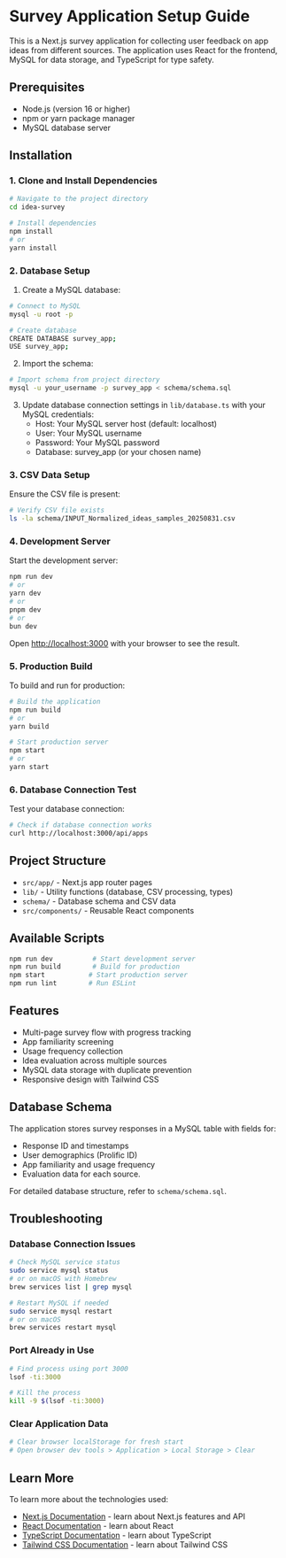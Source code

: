 # Survey Application Setup Guide

This is a Next.js survey application for collecting user feedback on app ideas from different sources. The application uses React for the frontend, MySQL for data storage, and TypeScript for type safety.

## Prerequisites

- Node.js (version 16 or higher)
- npm or yarn package manager
- MySQL database server

## Installation

### 1. Clone and Install Dependencies

```bash
# Navigate to the project directory
cd idea-survey

# Install dependencies
npm install
# or
yarn install
```

### 2. Database Setup

1. Create a MySQL database:
```bash
# Connect to MySQL
mysql -u root -p

# Create database
CREATE DATABASE survey_app;
USE survey_app;
```

2. Import the schema:
```bash
# Import schema from project directory
mysql -u your_username -p survey_app < schema/schema.sql
```

3. Update database connection settings in `lib/database.ts` with your MySQL credentials:
   - Host: Your MySQL server host (default: localhost)
   - User: Your MySQL username
   - Password: Your MySQL password
   - Database: survey_app (or your chosen name)

### 3. CSV Data Setup

Ensure the CSV file is present:
```bash
# Verify CSV file exists
ls -la schema/INPUT_Normalized_ideas_samples_20250831.csv
```

### 4. Development Server

Start the development server:
```bash
npm run dev
# or
yarn dev
# or
pnpm dev
# or
bun dev
```

Open [http://localhost:3000](http://localhost:3000) with your browser to see the result.

### 5. Production Build

To build and run for production:
```bash
# Build the application
npm run build
# or
yarn build

# Start production server
npm start
# or
yarn start
```

### 6. Database Connection Test

Test your database connection:
```bash
# Check if database connection works
curl http://localhost:3000/api/apps
```

## Project Structure

- `src/app/` - Next.js app router pages
- `lib/` - Utility functions (database, CSV processing, types)
- `schema/` - Database schema and CSV data
- `src/components/` - Reusable React components

## Available Scripts

```bash
npm run dev          # Start development server
npm run build        # Build for production
npm start           # Start production server
npm run lint        # Run ESLint
```

## Features

- Multi-page survey flow with progress tracking
- App familiarity screening
- Usage frequency collection
- Idea evaluation across multiple sources
- MySQL data storage with duplicate prevention
- Responsive design with Tailwind CSS

## Database Schema

The application stores survey responses in a MySQL table with fields for:
- Response ID and timestamps
- User demographics (Prolific ID)
- App familiarity and usage frequency
- Evaluation data for each source.

For detailed database structure, refer to `schema/schema.sql`.

## Troubleshooting

### Database Connection Issues
```bash
# Check MySQL service status
sudo service mysql status
# or on macOS with Homebrew
brew services list | grep mysql

# Restart MySQL if needed
sudo service mysql restart
# or on macOS
brew services restart mysql
```

### Port Already in Use
```bash
# Find process using port 3000
lsof -ti:3000

# Kill the process
kill -9 $(lsof -ti:3000)
```

### Clear Application Data
```bash
# Clear browser localStorage for fresh start
# Open browser dev tools > Application > Local Storage > Clear
```

## Learn More

To learn more about the technologies used:

- [Next.js Documentation](https://nextjs.org/docs) - learn about Next.js features and API
- [React Documentation](https://reactjs.org/docs) - learn about React
- [TypeScript Documentation](https://www.typescriptlang.org/docs) - learn about TypeScript
- [Tailwind CSS Documentation](https://tailwindcss.com/docs) - learn about Tailwind CSS
